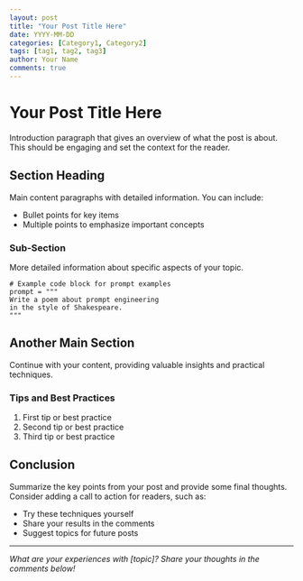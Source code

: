 ```yaml
---
layout: post
title: "Your Post Title Here"
date: YYYY-MM-DD
categories: [Category1, Category2]
tags: [tag1, tag2, tag3]
author: Your Name
comments: true
---
```


# Your Post Title Here

Introduction paragraph that gives an overview of what the post is about. This should be engaging and set the context for the reader.

## Section Heading

Main content paragraphs with detailed information. You can include:

- Bullet points for key items
- Multiple points to emphasize important concepts

### Sub-Section

More detailed information about specific aspects of your topic.

```
# Example code block for prompt examples
prompt = """
Write a poem about prompt engineering
in the style of Shakespeare.
"""
```

## Another Main Section

Continue with your content, providing valuable insights and practical techniques.

### Tips and Best Practices

1. First tip or best practice
2. Second tip or best practice
3. Third tip or best practice

## Conclusion

Summarize the key points from your post and provide some final thoughts. Consider adding a call to action for readers, such as:

- Try these techniques yourself
- Share your results in the comments
- Suggest topics for future posts

---

*What are your experiences with [topic]? Share your thoughts in the comments below!*